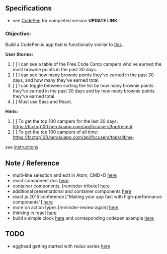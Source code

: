 ## Specifications

- see [CodePen](#) for completed version **UPDATE LINK**

### Objective:
Build a CodePen.io app that is functionally similar to [this](https://codepen.io/freeCodeCamp/full/eZGMjp).

**User Stories:**  

1. [ ] I can see a table of the Free Code Camp campers who've earned the most brownie points in the past 30 days.
2. [ ] I can see how many brownie points they've earned in the past 30 days, and how many they've earned total.
3. [ ] I can toggle between sorting the list by how many brownie points they've earned in the past 30 days and by how many brownie points they've earned total.
4. [ ] Must use Sass and React.

**Hints:**

1. [ ] To get the top 100 campers for the last 30 days: https://fcctop100.herokuapp.com/api/fccusers/top/recent.
2. [ ] To get the top 100 campers of all time: https://fcctop100.herokuapp.com/api/fccusers/top/alltime.

see [instructions](https://www.freecodecamp.com/challenges/build-a-camper-leaderboard)

## Note / Reference

- multi-line selection and edit in Atom, CMD+D [here](https://discuss.atom.io/t/multiple-selections/755/2)
- react-component doc [here](https://facebook.github.io/react/docs/react-component.html)
- container components, [reminder-tribute]  [here](https://medium.com/@learnreact/container-components-c0e67432e005#.rtxzhwz2j)
- additional presentational and container components [here](https://medium.com/@dan_abramov/smart-and-dumb-components-7ca2f9a7c7d0#.mx6s9dahp)
- react.js 2015 conference ["Making your app fast with high-performance components"] [here](https://medium.com/@dan_abramov/smart-and-dumb-components-7ca2f9a7c7d0#.mx6s9dahp)
- more on action types [reminder-review again] [here](http://redux.js.org/docs/recipes/ReducingBoilerplate.html#actions)
- thinking in react [here](https://facebook.github.io/react/docs/thinking-in-react.html)
- build a simple clock [here](https://facebook.github.io/react/docs/state-and-lifecycle.html) and corresponding codepen example [here](http://codepen.io/gaearon/pen/amqdNA?editors=0010)

## TODO

- egghead getting started with redux series [here](https://egghead.io/courses/getting-started-with-redux)
